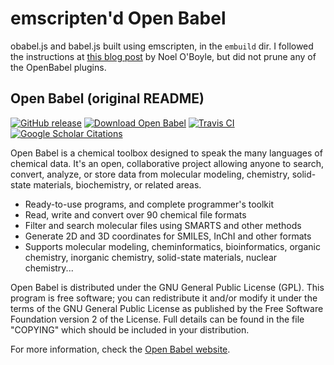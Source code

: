 emscripten'd Open Babel
===

obabel.js and babel.js built using emscripten, in the `embuild` dir. I followed the instructions at [this blog post](https://baoilleach.blogspot.com/2015/02/cheminformaticsjs-open-babel.html) by Noel O'Boyle, but did not prune any of the OpenBabel plugins.





Open Babel (original README)
----------

[![GitHub release](https://img.shields.io/github/release/openbabel/openbabel.svg?maxAge=86400)](https://sourceforge.net/projects/openbabel/files/latest/download)
[![Download Open Babel](https://img.shields.io/sourceforge/dt/openbabel.svg?maxAge=86400)](https://sourceforge.net/projects/openbabel/files/latest/download)
[![Travis CI](https://img.shields.io/travis/openbabel/openbabel.svg)](https://travis-ci.org/openbabel/openbabel)
[![Google Scholar Citations](https://openbabel.org/citations.svg?maxAge=86400)](https://scholar.google.com/scholar?oi=bibs&hl=en&cites=13319995025871922899&as_sdt=5)

Open Babel is a chemical toolbox designed to speak the many languages
of chemical data. It's an open, collaborative project allowing anyone
to search, convert, analyze, or store data from molecular modeling,
chemistry, solid-state materials, biochemistry, or related areas.

* Ready-to-use programs, and complete programmer's toolkit
* Read, write and convert over 90 chemical file formats
* Filter and search molecular files using SMARTS and other methods
* Generate 2D and 3D coordinates for SMILES, InChI and other formats
* Supports molecular modeling, cheminformatics, bioinformatics,
  organic chemistry, inorganic chemistry, solid-state materials,
  nuclear chemistry...

Open Babel is distributed under the GNU General Public License (GPL).
This program is free software; you can redistribute it and/or modify
it under the terms of the GNU General Public License as published by
the Free Software Foundation version 2 of the License. Full details
can be found in the file "COPYING" which should be included in your
distribution.

For more information, check the [Open Babel website](http://openbabel.org/).
